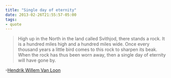 ```yaml
---
title: "Single day of eternity"
date: 2013-02-26T21:55:57-05:00
tags:
- quote
---
```


> High up in the North in the land called Svithjod, there stands a rock.
> It is a hundred miles high and a hundred miles wide.
> Once every thousand years a little bird comes to this rock to sharpen its beak.
> When the rock has thus been worn away, then a single day of eternity will have gone by.

-[Hendrik Willem Van Loon](http://books.google.com/books?id=RskHAAAAIAAJ&pg=PA1#v=onepage&q&f=false)